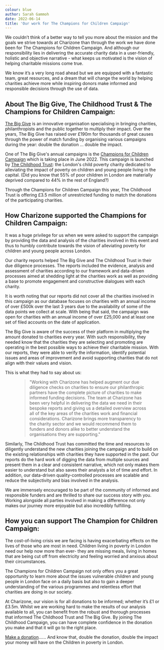 ```yaml
---
colour: blue
author: Sarah Gammoh
date: 2022-06-14
title: 'Our work for The Champions for Children Campaign'
---
```


We couldn’t think of a better way to tell you more about the mission and the goals we strive towards at Charizone than through the work we have done been for The Champions for Children Campaign. And although our responsibility lies in delivering the accurate charity data in a user-friendly, holistic and objective narrative  - what keeps us motivated is the vision of helping charitable missions come true.

We know it’s a very long road ahead but we are equipped with a fantastic team, great resources, and a dream that will change the world by helping charities achieve more while inspiring donors make informed and responsible decisions through the use of data.

## About The Big Give, The Childhood Trust & The Champions for Children Campaign:

[The Big Give](https://donate.thebiggive.org.uk/) is an innovative organisation specialising in bringing charities, philanthropists and the public together to multiply their impact. Over the years, The Big Give has raised over &pound;190m for thousands of great causes through the power of match funding by organising various campaigns during the year: double the donation &mldr; double the impact.

One of The Big Give's annual campaigns is the [Champions for Children Campaign](https://donate.thebiggive.org.uk/champions-for-children-2022) which is taking place in June 2022. This campaign is launched by [The Childhood Trust](https://www.childhoodtrust.org.uk/): the London&apos;s child poverty charity dedicated to alleviating the impact of poverty on children and young people living in the capital. (Did you know that 55% of poor children in London are materially deprived compared to 44% in the rest of England?)

Through the Champions for Children Campaign this year, The Childhood Trust is offering &pound;3.5 million of unrestricted funding to match the donations of the participating charities.

## How Charizone supported the Champions for Children Campaign: 

It was a huge privilege for us when we were asked to support the campaign by providing the data and analysis of the charities involved in this event and thus to humbly contribute towards the vision of alleviating poverty for children and young people across London.  

Our charity reports helped The Big Give and The Childhood Trust in their due diligence processes. The reports included the evidence, analysis and assessment of charities according to our framework and data-driven processes aimed at shedding light at the charities work as well as providing a base to promote engagement and constructive dialogues with each charity. 

It is worth noting that our reports did not cover all the charities involved in this campaign as our database focuses on charities with an annual income of over &pound;500k over the last 3 years due to the availability of some of the data points we collect at scale. With being that said, the campaign was open for charities with an annual income of over &pound;25,000 and at least one set of filed accounts on the date of application.

The Big Give is aware of the success of their platform in multiplying the amount donated to charities every year. With such responsibility, they needed know that the charities they are selecting and promoting are operating in the best possible ways to achieve their charitable mission. With our reports, they were able to verify the information, identify potential issues and areas of improvement and avoid supporting charities that do not align with their values and vision.  

This is what they had to say about us: 

<figure class="quote">
    <blockquote cite="The Big Give">
        <p>&quot;Working with Charizone has helped augment our due diligence checks on charities to ensure our philanthropic partners have the complete picture of charities to make informed funding decisions. The team at Charizone has been very helpful in delivering the data we need in their bespoke reports and giving us a detailed overview across all of the key areas of the charities work and financial considerations. Charizone brings more transparency to the charity sector and we would recommend them to funders and donors alike to better understand the organisations they are supporting.&quot;</p>
    </blockquote>
</figure>

Similarly, The Childhood Trust has committed the time and resources to diligently understand the new charities joining the campaign and to build on the existing relationships with charities they have supported in the past. Our reports do the hard work of digging the data from multiple sources and present them in a clear and consistent narrative, which not only makes them easier to understand but also saves their analysts a lot of time and effort. In addition, our data-driven quality-controlled processes are scalable and reduce the subjectivity and bias involved in the analysis. 

We are immensely encouraged to be part of the community of informed and responsible funders and are thrilled to share our success story with you. Working alongside all parties involved in making a difference not only makes our journey more enjoyable but also incredibly fulfilling.

## How you can support The Champion for Children Campaign: 

The cost-of-living crisis we are facing is having exacerbating effects on the lives of those who are most in need. Children living in poverty in London need our help now more than ever- they are missing meals, living in homes that are being cut off from electricity and feeling worried and anxious about their circumstances. 

The Champions for Children Campaign not only offers you a great opportunity to learn more about the issues vulnerable children and young people in London face on a daily basis but also to gain a deeper understanding of the various programmes and relentless effort that charities are doing in our society. 

At Charizone, our vision is for all donations to be informed; whether it&rsquo;s &pound;1 or &pound;3.5m. Whilst we are working hard to make the results of our analysis available to all, you can benefit from the robust and thorough processes that informed The Childhood Trust and The Big Give. By joining The Childhood Campaign, you can have complete confidence in the donation you make and that it will go to the right place. 


<a href="https://donate.thebiggive.org.uk/champions-for-children-2022" class="btn bg-purple color-white">Make a donation</a>...... And know that, double the donation, double the impact your money will have on the Children in poverty in London.

